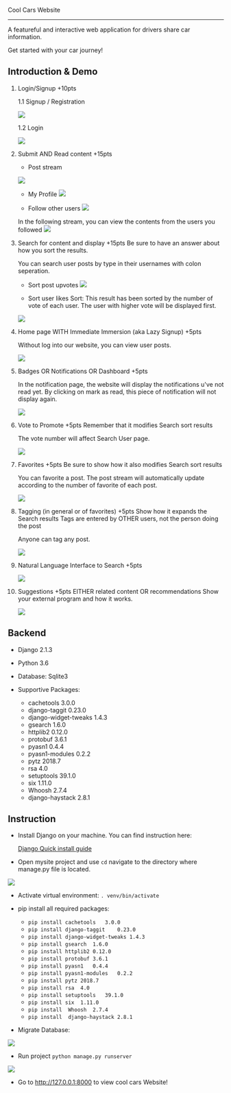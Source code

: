 Cool Cars Website

-----------------


A featureful and interactive web application for drivers share car information. 

Get started with your car journey!


## Introduction & Demo ##

1. Login/Signup +10pts

	1.1 Signup / Registration
	
	![](READMEIMG/1-1.png)
	
	1.2 Login
	
	![](READMEIMG/1-2.png)

2. Submit AND Read content +15pts

	* Post stream
	
	![](READMEIMG/2-1.png)
	
	* My Profile
	![](READMEIMG/2-2.png)
	
	* Follow other users
	![](READMEIMG/2-3.png)
	
	In the following stream, you can view the contents from the users you followed
	![](READMEIMG/2-4.png)
	
	
3. Search for content and display +15pts
   Be sure to have an answer about how you sort the results.
   
   You can search user posts by type in their usernames with colon seperation.
   
   *  Sort post upvotes
   ![](READMEIMG/3-2.png)
   
   * 	Sort user likes
   Sort: This result has been sorted by the number of vote of each user. The user with higher vote will be displayed first.
   
   ![](READMEIMG/3-1.png)
   
4. Home page WITH Immediate Immersion (aka Lazy Signup) +5pts

 	Without log into our website, you can view user posts.
 	
	![](READMEIMG/4-1.png)

5. Badges OR Notifications OR Dashboard +5pts

	In the notification page, the website will display the notifications u've not read yet. By clicking on mark as read, this piece of notification will not display again.
	
	![](READMEIMG/5-1.png)
	
6. Vote to Promote +5pts
   Remember that it modifies Search sort results
   
   The vote number will affect Search User page.
   
   ![](READMEIMG/6-1.png)
   
7. Favorites +5pts
	Be sure to show how it also modifies Search sort results
	
	You can favorite a post. The post stream will automatically update according to the number of favorite of each post.
	
	![](READMEIMG/7-1.png)
	
	
8. Tagging (in general or of favorites) +5pts
	Show how it expands the Search results
	Tags are entered by OTHER users, not the person doing the post
	
	Anyone can tag any post.
	
	![](READMEIMG/8-1.png)
	
9. Natural Language Interface to Search +5pts

	![](READMEIMG/9-1.png)

10. Suggestions +5pts
	EITHER related content OR recommendations 
	Show your external program and how it works.
	
	![](READMEIMG/10-1.png)


## Backend ##
* Django 2.1.3

* Python 3.6

* Database: Sqlite3

* Supportive Packages:
	* cachetools	3.0.0	
	* django-taggit	0.23.0	
	* django-widget-tweaks	1.4.3
	* gsearch	1.6.0	
	* httplib2	0.12.0	
	* protobuf	3.6.1
	* pyasn1	0.4.4	
	* pyasn1-modules	0.2.2
	* pytz	2018.7	
	* rsa	4.0	
	* setuptools	39.1.0	
	* six	1.11.0	
	* Whoosh	2.7.4
	* django-haystack	2.8.1	


## Instruction ##

* Install Django on your machine. You can find instruction here:

	[Django Quick install guide](https://docs.djangoproject.com/en/2.1/intro/install/)
	

* Open mysite project and use `cd` navigate to the directory where manage.py file is located.

![](READMEIMG/1.png)


* Activate virtual environment: `. venv/bin/activate`


* pip install all required packages:

	* `pip install cachetools	3.0.0`
	* `pip install django-taggit	0.23.0	`
	* `pip install django-widget-tweaks	1.4.3`
	* `pip install gsearch	1.6.0	`
	* `pip install httplib2	0.12.0	`
	* `pip install protobuf	3.6.1`
	* `pip install pyasn1	0.4.4	`
	* `pip install pyasn1-modules	0.2.2`
	* `pip install pytz	2018.7	`
	* `pip install rsa	4.0	`
	* `pip install setuptools	39.1.0	`
	* `pip install six	1.11.0	`
	* `pip install 	Whoosh	2.7.4`
	* `pip install 	django-haystack	2.8.1`

* Migrate Database:

![](READMEIMG/2.png)

* Run project `python manage.py runserver`

![](READMEIMG/3.png)

* Go to http://127.0.0.1:8000 to view cool cars Website!





